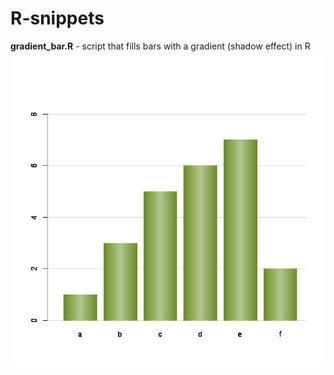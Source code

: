 # R-snippets


__gradient_bar.R__  - script that fills bars with a gradient (shadow effect) in R
![gradien_bar](/images/BarPlot_gradient_color.png)
